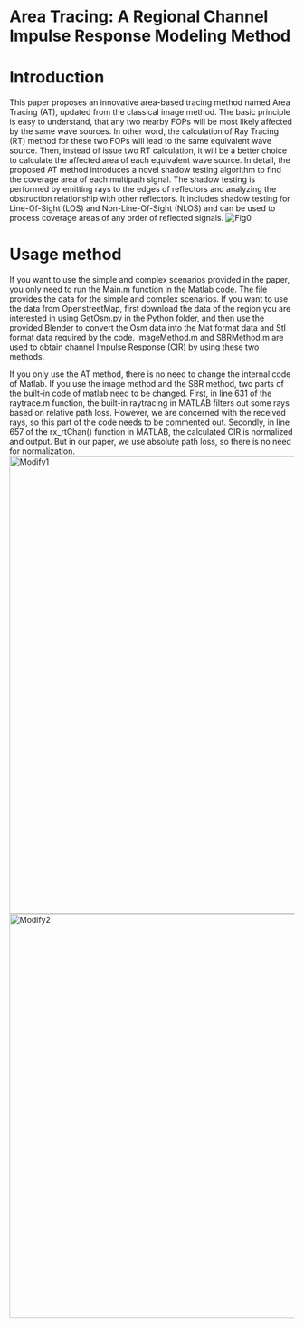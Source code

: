 # Area Tracing: A Regional Channel Impulse Response Modeling Method

Introduction
===
This paper proposes an innovative area-based tracing method named Area Tracing (AT), updated from the classical image method. The basic principle is easy to understand, that any two nearby FOPs will be most likely affected by the same wave sources. In other word, the calculation of Ray Tracing (RT) method for these two FOPs will lead to the same equivalent wave source. Then, instead of issue two RT calculation, it will be a better choice to calculate the affected area of each equivalent wave source.
In detail, the proposed AT method introduces a novel shadow testing algorithm to find the coverage area of each multipath signal. The shadow testing is performed by emitting rays to the edges of reflectors and analyzing the obstruction relationship with other reflectors. It includes shadow testing for Line-Of-Sight (LOS) and Non-Line-Of-Sight (NLOS) and can be used to process coverage areas of any order of reflected signals.
![Fig0](https://github.com/user-attachments/assets/ad6fde5c-813d-41b2-bd4c-d1eddff7dcf2)

Usage method
===
If you want to use the simple and complex scenarios provided in the paper, you only need to run the Main.m function in the Matlab code. The file provides the data for the simple and complex scenarios. If you want to use the data from OpenstreetMap, first download the data of the region you are interested in using GetOsm.py in the Python folder, and then use the provided Blender to convert the Osm data into the Mat format data and Stl format data required by the code. ImageMethod.m and SBRMethod.m are used to obtain channel Impulse Response (CIR) by using these two methods.

If you only use the AT method, there is no need to change the internal code of Matlab. If you use the image method and the SBR method, two parts of the built-in code of matlab need to be changed. First, in line 631 of the raytrace.m function, the built-in raytracing in MATLAB filters out some rays based on relative path loss. However, we are concerned with the received rays, so this part of the code needs to be commented out. Secondly, in line 657 of the rx_rtChan() function in MATLAB, the calculated CIR is normalized and output. But in our paper, we use absolute path loss, so there is no need for normalization.
<img width="809" alt="Modify1" src="https://github.com/user-attachments/assets/39a2258a-0a15-428f-9bf0-61db77a6fe1f" />
<img width="714" alt="Modify2" src="https://github.com/user-attachments/assets/506a4550-8d57-4e35-a0fe-0d76a066bf34" />





